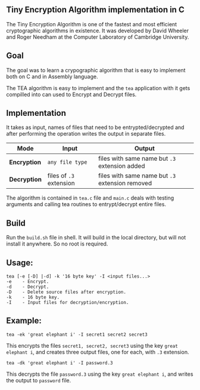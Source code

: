 
## Tiny Encryption Algorithm implementation in C

The Tiny Encryption Algorithm is one of the fastest and most efficient 
cryptographic algorithms in existence. It was developed by David Wheeler and 
Roger Needham at the Computer Laboratory of Cambridge University. 

## Goal

The goal was to learn a crypographic algorithm that is easy to implement both 
on C and in Assembly language.

The TEA algorithm is easy to implement and the `tea` application with it gets 
compilled into can used to Encrypt and Decrypt files.

## Implementation

It takes as input, names of files that need to be entrypted/decrypted and after
performing the operation writes the output in separate files.

|Mode | Input | Output |
|-----------|--------------|-------------|
|**Encryption** | `any file type` | files with same name but `.3` extension added |
|**Decryption** | files of `.3` extension | files with same name but `.3` extension removed |

The algorithm is contained in `tea.c` file and `main.c` deals with testing 
arguments and calling tea routines to entrypt/decrypt entire files.

## Build

Run the `build.sh` file in shell. It will build in the local directory, but 
will not install it anywhere. So no root is required.

## Usage:

```
tea [-e [-D] |-d] -k '16 byte key' -I <input files...>
-e    - Encrypt.
-d    - Decrypt.
-D    - Delete source files after encryption.
-k    - 16 byte key.
-I    - Input files for decryption/encryption.
```

## Example:

```
tea -ek 'great elephant i' -I secret1 secret2 secret3
```

This encrypts the files `secret1, secret2, secret3` using the key 
`great elephant i`, and creates three output files, one for each, with 
`.3` extension.


```
tea -dk 'great elephant i' -I password.3
```
This decrypts the file `password.3` using the key `great elephant i`, and 
writes the output to `password` file. 



